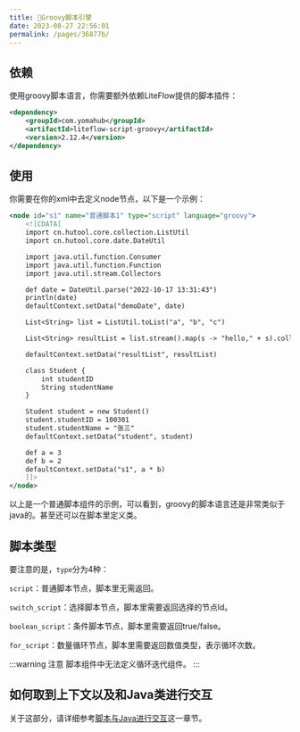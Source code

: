 ```yaml
---
title: 🥏Groovy脚本引擎
date: 2023-08-27 22:56:01
permalink: /pages/36877b/
---
```


## 依赖

使用groovy脚本语言，你需要额外依赖LiteFlow提供的脚本插件：

```xml
<dependency>
    <groupId>com.yomahub</groupId>
    <artifactId>liteflow-script-groovy</artifactId>
    <version>2.12.4</version>
</dependency>
```

## 使用

你需要在你的xml中去定义node节点，以下是一个示例：

```xml
<node id="s1" name="普通脚本1" type="script" language="groovy">
    <![CDATA[
    import cn.hutool.core.collection.ListUtil
    import cn.hutool.core.date.DateUtil

    import java.util.function.Consumer
    import java.util.function.Function
    import java.util.stream.Collectors

    def date = DateUtil.parse("2022-10-17 13:31:43")
    println(date)
    defaultContext.setData("demoDate", date)

    List<String> list = ListUtil.toList("a", "b", "c")

    List<String> resultList = list.stream().map(s -> "hello," + s).collect(Collectors.toList())

    defaultContext.setData("resultList", resultList)

    class Student {
        int studentID
        String studentName
    }

    Student student = new Student()
    student.studentID = 100301
    student.studentName = "张三"
    defaultContext.setData("student", student)

    def a = 3
    def b = 2
    defaultContext.setData("s1", a * b)
    ]]>
</node>
```

以上是一个普通脚本组件的示例，可以看到，groovy的脚本语言还是非常类似于java的。甚至还可以在脚本里定义类。

## 脚本类型

要注意的是，`type`分为4种：

`script`：普通脚本节点，脚本里无需返回。

`switch_script`：选择脚本节点，脚本里需要返回选择的节点Id。

`boolean_script`：条件脚本节点，脚本里需要返回true/false。

`for_script`：数量循环节点，脚本里需要返回数值类型，表示循环次数。

:::warning 注意
脚本组件中无法定义循环迭代组件。
:::

## 如何取到上下文以及和Java类进行交互

关于这部分，请详细参考[脚本与Java进行交互](/pages/d861c8/)这一章节。